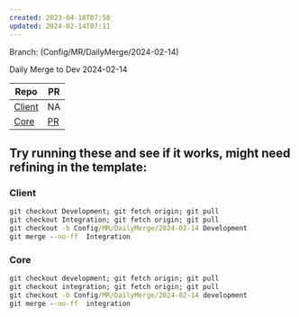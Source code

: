 ```yaml
---
created: 2023-04-18T07:58
updated: 2024-02-14T07:11
---
```

Branch: (Config/MR/DailyMerge/2024-02-14)

Daily Merge to Dev 2024-02-14


| Repo | PR |
| ---- | ---- |
| [Client](https://dev.azure.com/MiXTelematics/DeviceIntegration/_git/MiX.DeviceConfig/pullrequestcreate?sourceRef=Integration&targetRef=Development&sourceRepositoryId=8812dade-4c8a-4218-ba13-9c7c4eaaa996&targetRepositoryId=8812dade-4c8a-4218-ba13-9c7c4eaaa996) | NA |
| [Core](https://dev.azure.com/MiXTelematics/DeviceIntegration/_git/MiX.DeviceIntegration.Core/pullrequestcreate?sourceRef=integration&targetRef=development&sourceRepositoryId=40eeca32-3a77-4551-91a0-402d4c96d679&targetRepositoryId=40eeca32-3a77-4551-91a0-402d4c96d679) | [PR](https://dev.azure.com/MiXTelematics/DeviceIntegration/_git/MiX.DeviceIntegration.Core/pullrequest/98045) |

## Try running these and see if it works, might need refining in the template:

### Client

``` cmd
git checkout Development; git fetch origin; git pull
git checkout Integration; git fetch origin; git pull
git checkout -b Config/MR/DailyMerge/2024-02-14 Development
git merge --no-ff  Integration
```

### Core

``` cmd
git checkout development; git fetch origin; git pull
git checkout integration; git fetch origin; git pull
git checkout -b Config/MR/DailyMerge/2024-02-14 development
git merge --no-ff  integration
```

